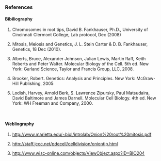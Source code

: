 ### References

#### Bibiliography
 
1. Chromosomes in root tips, David B. Fankhauser, Ph.D., University of Cincinnati Clermont College, Lab protocol, Dec (2008)

2. Mitosis, Meiosis and Genetics, J. L. Stein Carter & D. B. Fankhauser, Genetics, 18 Dec (2010).

3. Alberts, Bruce, Alexander Johnson, Julian Lewis, Martin Raff, Keith Roberts and Peter Walter. Molecular Biology of the Cell. 5th ed. New York: Garland Science, Taylor and Francis Group, LLC, 2008.

4. Brooker, Robert. Genetics: Analysis and Principles. New York: McGraw-Hill Publishing, 2005

5. Lodish, Harvey, Arnold Berk, S. Lawrence Zipursky, Paul Matsudaira, David Baltimore and James Darnell. Molecular Cell Biology. 4th ed. New York: WH Freeman and Company, 2000.
 
 

&nbsp;

#### Webliography
 
1.    http://www.marietta.edu/~biol/introlab/Onion%20root%20mitosis.pdf


2.    http://staff.jccc.net/pdecell/celldivision/oniontip.html


3.    http://www.wisc-online.com/objects/ViewObject.aspx?ID=BIO204